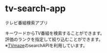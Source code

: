 # tv-search-app
テレビ番組検索アプリ

キーワードからTV番組を検索することができます。  
評価のランクを指定して絞り込むことができます。  
※[TVmaze](tvmaze.com)のsearchAPIを利用しています。
